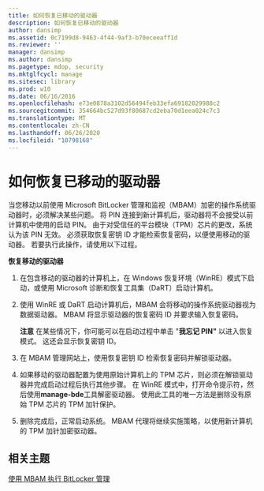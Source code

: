 ```yaml
---
title: 如何恢复已移动的驱动器
description: 如何恢复已移动的驱动器
author: dansimp
ms.assetid: 0c7199d8-9463-4f44-9af3-b70eceeaff1d
ms.reviewer: ''
manager: dansimp
ms.author: dansimp
ms.pagetype: mdop, security
ms.mktglfcycl: manage
ms.sitesec: library
ms.prod: w10
ms.date: 06/16/2016
ms.openlocfilehash: e73e0878a3102d56494feb33efa69182029988c2
ms.sourcegitcommit: 354664bc527d93f80687cd2eba70d1eea024c7c3
ms.translationtype: MT
ms.contentlocale: zh-CN
ms.lasthandoff: 06/26/2020
ms.locfileid: "10798168"
---
```

# 如何恢复已移动的驱动器


当您移动以前使用 Microsoft BitLocker 管理和监视（MBAM）加密的操作系统驱动器时，必须解决某些问题。 将 PIN 连接到新计算机后，驱动器将不会接受以前计算机中使用的启动 PIN。 由于对受信任的平台模块（TPM）芯片的更改，系统认为该 PIN 无效。 必须获取恢复密钥 ID 才能检索恢复密码，以便使用移动的驱动器。 若要执行此操作，请使用以下过程。

**恢复移动的驱动器**

1.  在包含移动的驱动器的计算机上，在 Windows 恢复环境（WinRE）模式下启动，或使用 Microsoft 诊断和恢复工具集（DaRT）启动计算机。

2.  使用 WinRE 或 DaRT 启动计算机后，MBAM 会将移动的操作系统驱动器视为数据驱动器。 MBAM 将显示驱动器的恢复密码 ID 并要求输入恢复密码。

    **注意** 在某些情况下，你可能可以在启动过程中单击 "**我忘记 PIN"** 以进入恢复模式。 这还会显示恢复密钥 ID。

     

3.  在 MBAM 管理网站上，使用恢复密钥 ID 检索恢复密码并解锁驱动器。

4.  如果移动的驱动器配置为使用原始计算机上的 TPM 芯片，则必须在解锁驱动器并完成启动过程后执行其他步骤。 在 WinRE 模式中，打开命令提示符，然后使用**manage-bde**工具解密驱动器。 使用此工具的唯一方法是删除没有原始 TPM 芯片的 TPM 加针保护。

5.  删除完成后，正常启动系统。 MBAM 代理将继续实施策略，以使用新计算机的 TPM 加针加密驱动器。

## 相关主题


[使用 MBAM 执行 BitLocker 管理](performing-bitlocker-management-with-mbam.md)

 

 





